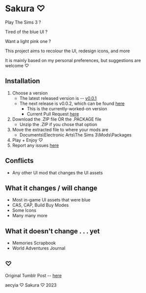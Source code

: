 # Sakura ♡

Play The Sims 3 ?

Tired of the blue UI ?

Want a light pink one ?

This project aims to recolour the UI, redesign icons, and more

It is mainly based on my personal preferences, but suggestions are welcome ♡

## Installation

1. Choose a version
	+ The latest released version is -- [v0.0.1](https://github.com/aecyia/Sakura/releases/tag/v0.0.1)
	+ The next release is v0.0.2, which can be found [here](https://github.com/aecyia/Sakura/tree/v0.0.2)
		+ This is the currently-worked-on version
		+ Current Pull Request [here](https://github.com/aecyia/Sakura/pull/13)
2. Download the .ZIP file OR the .PACKAGE file
	+ Unzip the .ZIP if you chose that option
3. Move the extracted file to where your mods are
	+ Documents\Electronic Arts\The Sims 3\Mods\Packages
4. Play + Enjoy ♡
5. Report any issues [here](https://github.com/aecyia/Sakura/issues)

## Conflicts

+ Any other UI mod that changes the UI assets

## What it changes / will change

+ Most in-game UI assets that were blue
+ CAS, CAP, Build Buy Modes
+ Some Icons
+ Many many more

## What it doesn't change . . . yet

+ Memories Scrapbook
+ World Adventures Journal

## ♡

Original Tumblr Post -- [here](https://www.tumblr.com/astraace/695785491609632768/sakura?source=share)

aecyia ♡ Sakura ♡ 2023
